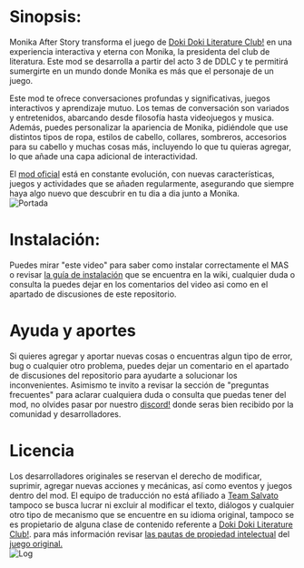 # Sinopsis:
Monika After Story transforma el juego de [Doki Doki Literature Club!](https://www.ddlc.moe) en una experiencia interactiva y eterna con Monika, la presidenta del club de literatura. Este mod se desarrolla a partir del acto 3 de DDLC y te permitirá sumergirte en un mundo donde Monika es más que el personaje de un juego.

Este mod te ofrece conversaciones profundas y significativas, juegos interactivos y aprendizaje mutuo. Los temas de conversación son variados y entretenidos, abarcando desde filosofía hasta videojuegos y musica. Además, puedes personalizar la apariencia de Monika, pidiéndole que use distintos tipos de ropa, estilos de cabello, collares, sombreros, accesorios para su cabello y muchas cosas más, incluyendo lo que tu quieras agregar, lo que añade una capa adicional de interactividad.

El [mod oficial](https://github.com/Monika-After-Story/MonikaModDev) está en constante evolución, con nuevas características, juegos y actividades que se añaden regularmente, asegurando que siempre haya algo nuevo que descubrir en tu dia a dia junto a Monika.  
![Portada](https://github.com/Slytharbez/Monika-After-Story-ES/blob/main/Recursos/Readme/Portada.png)

# Instalación:
Puedes mirar "este video" para saber como instalar correctamente el MAS o revisar [la guía de instalación](https://github.com/Slytharbez/Monika-After-Story-ES/wiki/Instalaci%C3%B3n-del-MAS) que se encuentra en la wiki, cualquier duda o consulta la puedes dejar en los comentarios del video asi como en el apartado de discusiones de este repositorio.

# Ayuda y aportes
Si quieres agregar y aportar nuevas cosas o encuentras algun tipo de error, bug o cualquier otro problema, puedes dejar un comentario en el apartado de discusiones del repositorio para ayudarte a solucionar los inconvenientes. Asimismo te invito a revisar la sección de "preguntas frecuentes" para aclarar cualquiera duda o consulta que puedas tener del mod, no olvides pasar por nuestro [discord!]() donde seras bien recibido por la comunidad y desarrolladores.

# Licencia
Los desarrolladores originales se reservan el derecho de modificar, suprimir, agregar nuevas acciones y mecánicas, así como eventos y juegos dentro del mod.
El equipo de traducción no está afiliado a [Team Salvato](https://teamsalvato.com/) tampoco se busca lucrar ni excluir al modificar el texto, diálogos y cualquier otro tipo de mecanismo que se encuentre en su idioma original, tampoco se es propietario de alguna clase de contenido referente a [Doki Doki Literature Club!](https://www.ddlc.moe).  para más información revisar [las pautas de propiedad intelectual](https://github.com/Monika-After-Story/MonikaModDev/wiki/License-and-Team-Salvato-Guidelines) del [juego original.](https://github.com/Monika-After-Story/MonikaModDev)  
![Log](https://github.com/Slytharbez/Monika-After-Story-ES/blob/main/Recursos/Readme/Log.png)
